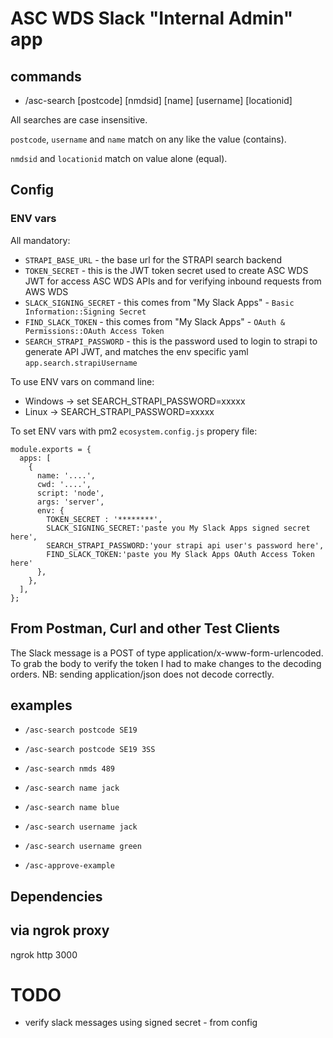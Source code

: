 # ASC WDS Slack "Internal Admin" app

## commands
* /asc-search [postcode] [nmdsid] [name] [username] [locationid] <value>

All searches are case insensitive.

`postcode`, `username` and `name` match on any like the value (contains).

`nmdsid` and `locationid` match on value alone (equal).

## Config
### ENV vars
All mandatory:
* `STRAPI_BASE_URL` - the base url for the STRAPI search backend
* `TOKEN_SECRET` - this is the JWT token secret used to create ASC WDS JWT for access ASC WDS APIs and for verifying inbound requests from AWS WDS
* `SLACK_SIGNING_SECRET` - this comes from "My Slack Apps" - `Basic Information::Signing Secret`
* `FIND_SLACK_TOKEN` - this comes from "My Slack Apps" - `OAuth & Permissions::OAuth Access Token`
* `SEARCH_STRAPI_PASSWORD` - this is the password used to login to strapi to generate API JWT, and matches the env specific yaml `app.search.strapiUsername`

To use ENV vars on command line:
* Windows -> set SEARCH_STRAPI_PASSWORD=xxxxx
* Linux -> SEARCH_STRAPI_PASSWORD=xxxxx

To set ENV vars with pm2 `ecosystem.config.js` propery file:
```
module.exports = {
  apps: [
    {
      name: '....',
      cwd: '....',
      script: 'node',
      args: 'server',
      env: {
        TOKEN_SECRET : '********',
        SLACK_SIGNING_SECRET:'paste you My Slack Apps signed secret here',
        SEARCH_STRAPI_PASSWORD:'your strapi api user's password here',
        FIND_SLACK_TOKEN:'paste you My Slack Apps OAuth Access Token here'
      },
    },
  ],
};
```

## From Postman, Curl and other Test Clients

The Slack message is a POST of type application/x-www-form-urlencoded.
To grab the body to verify the token I had to make changes to the decoding orders.
NB: sending application/json does not decode correctly.

## examples
* `/asc-search postcode SE19`
* `/asc-search postcode SE19 3SS`
* `/asc-search nmds 489`
* `/asc-search name jack`
* `/asc-search name blue`
* `/asc-search username jack`
* `/asc-search username green`

* `/asc-approve-example`

## Dependencies


## via ngrok proxy
ngrok http 3000

# TODO
* verify slack messages using signed secret - from config